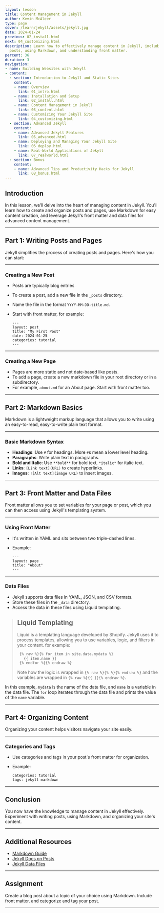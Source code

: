 ```yaml
---
layout: lesson
title: Content Management in Jekyll
author: Kevin McAleer
type: page
cover: /learn/jekyll/assets/jekyll.jpg
date: 2024-01-24
previous: 02_install.html
next: 04_customizing.html
description: Learn how to effectively manage content in Jekyll, including writing
  posts, using Markdown, and understanding front matter.
percent: 36
duration: 3
navigation:
- name: Building Websites with Jekyll
- content:
  - section: Introduction to Jekyll and Static Sites
    content:
    - name: Overview
      link: 01_intro.html
    - name: Installation and Setup
      link: 02_install.html
    - name: Content Management in Jekyll
      link: 03_content.html
    - name: Customizing Your Jekyll Site
      link: 04_customizing.html
  - section: Advanced Jekyll
    content:
    - name: Advanced Jekyll Features
      link: 05_advanced.html
    - name: Deploying and Managing Your Jekyll Site
      link: 06_deploy.html
    - name: Real-World Applications of Jekyll
      link: 07_realworld.html
  - section: Bonus
    content:
    - name: Advanced Tips and Productivity Hacks for Jekyll
      link: 08_bonus.html
---
```



## Introduction

In this lesson, we'll delve into the heart of managing content in Jekyll. You'll learn how to create and organize posts and pages, use Markdown for easy content creation, and leverage Jekyll's front matter and data files for advanced content management.

---

## Part 1: Writing Posts and Pages

Jekyll simplifies the process of creating posts and pages. Here's how you can start:

---

### Creating a New Post

- Posts are typically blog entries.
- To create a post, add a new file in the `_posts` directory.
- Name the file in the format `YYYY-MM-DD-title.md`.
- Start with front matter, for example:
  
  ```
  ---
  layout: post
  title: "My First Post"
  date: 2024-01-25
  categories: tutorial
  ---
  ```

---

### Creating a New Page

- Pages are more static and not date-based like posts.
- To add a page, create a new markdown file in your root directory or in a subdirectory.
- For example, `about.md` for an About page. Start with front matter too.

---

## Part 2: Markdown Basics

Markdown is a lightweight markup language that allows you to write using an easy-to-read, easy-to-write plain text format.

---

### Basic Markdown Syntax

- **Headings**: Use `#` for headings. More `#`s mean a lower level heading.
- **Paragraphs**: Write plain text in paragraphs.
- **Bold and Italic**: Use `**bold**` for bold text, `*italic*` for italic text.
- **Links**: `[Link text](URL)` to create hyperlinks.
- **Images**: `![Alt text](image URL)` to insert images.

---

## Part 3: Front Matter and Data Files

Front matter allows you to set variables for your page or post, which you can then access using Jekyll's templating system.

---

### Using Front Matter

- It's written in YAML and sits between two triple-dashed lines.
- Example:

  ```
  ---
  layout: page
  title: "About"
  ---
  ```

---

### Data Files

- Jekyll supports data files in YAML, JSON, and CSV formats.
- Store these files in the `_data` directory.
- Access the data in these files using Liquid templating.

> ## Liquid Templating
>
>Liquid is a templating language developed by Shopify. Jekyll uses it to process templates, allowing you to use variables, logic, and filters in your content.
> for example:
>
>```markdown
>  {% raw %}{% for item in site.data.mydata %}
>    {{ item.name }}
>  {% endfor %}{% endraw %}
>```
>
> Note how the logic is wrapped in `{% raw %}{% %}{% endraw %}` and the variables are wrapped in `{% raw %}{{ }}{% endraw %}`.

In this example, `mydata` is the name of the data file, and `name` is a variable in the data file. The `for` loop iterates through the data file and prints the value of the `name` variable.

---

## Part 4: Organizing Content

Organizing your content helps visitors navigate your site easily.

---

### Categories and Tags

- Use categories and tags in your post's front matter for organization.
- Example:

  ```
  categories: tutorial
  tags: jekyll markdown
  ```

---

## Conclusion

You now have the knowledge to manage content in Jekyll effectively. Experiment with writing posts, using Markdown, and organizing your site's content.

---

## Additional Resources

- [Markdown Guide](https://www.markdownguide.org/)
- [Jekyll Docs on Posts](https://jekyllrb.com/docs/posts/)
- [Jekyll Data Files](https://jekyllrb.com/docs/datafiles/)

---

## Assignment

Create a blog post about a topic of your choice using Markdown. Include front matter, and categorize and tag your post.

---
